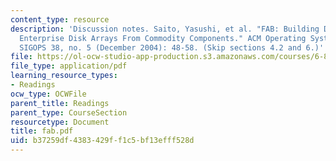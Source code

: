 ```yaml
---
content_type: resource
description: 'Discussion notes. Saito, Yasushi, et al. "FAB: Building Distributed
  Enterprise Disk Arrays From Commodity Components." ACM Operating Systems Review,
  SIGOPS 38, no. 5 (December 2004): 48-58. (Skip sections 4.2 and 6.)'
file: https://ol-ocw-studio-app-production.s3.amazonaws.com/courses/6-824-distributed-computer-systems-engineering-spring-2006/b37259df4383429ff1c5bf13efff528d_fab.pdf
file_type: application/pdf
learning_resource_types:
- Readings
ocw_type: OCWFile
parent_title: Readings
parent_type: CourseSection
resourcetype: Document
title: fab.pdf
uid: b37259df-4383-429f-f1c5-bf13efff528d
---
```


